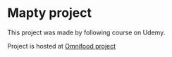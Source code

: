 # <h1>Mapty project</h1>

 <p>This project was made by following course on Udemy.<br></p>

 Project is hosted at <a href="https://eliass.netlify.app/">Omnifood project</a>
